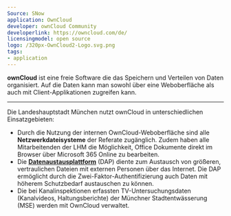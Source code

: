 ```yaml
---
Source: SNow
application: OwnCloud
developer: ownCloud Community
developerlink: https://owncloud.com/de/
licensingmodel: open source
logo: /320px-OwnCloud2-Logo.svg.png
tags:
- application
---
```

__ownCloud__ ist eine freie Software die das Speichern und Verteilen von Daten organisiert.
Auf die Daten kann man sowohl über eine Weboberfläche als auch mit Client-Applikationen zugreifen kann. 


---


Die Landeshauptstadt München nutzt ownCloud in unterschiedlichen Einsatzgebieten:

* Durch die Nutzung der internen OwnCloud-Weboberfläche sind alle __Netzwerkdateisysteme__ der Referate zugänglich.
Zudem haben alle Mitarbeitenden der LHM die Möglichkeit, Office Dokumente direkt im Browser über Microsoft 365 Online zu bearbeiten.
* Die __[Datenaustausplattform](https://dap-safe.muenchen.de)__ (DAP) diente zum Austausch von größeren, vertraulichen Dateien mit externen Personen über das Internet.
Die DAP ermöglicht durch die Zwei-Faktor-Authentifizierung auch Daten mit höherem Schutzbedarf austauschen zu können.
* Die bei Kanalinspektionen erfassten TV-Untersuchungsdaten (Kanalvideos, Haltungsberichte) der Münchner Stadtentwässerung (MSE) werden mit OwnCloud verwaltet.
